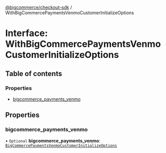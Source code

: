 [@bigcommerce/checkout-sdk](../README.md) / WithBigCommercePaymentsVenmoCustomerInitializeOptions

# Interface: WithBigCommercePaymentsVenmoCustomerInitializeOptions

## Table of contents

### Properties

- [bigcommerce_payments_venmo](WithBigCommercePaymentsVenmoCustomerInitializeOptions.md#bigcommerce_payments_venmo)

## Properties

### bigcommerce\_payments\_venmo

• `Optional` **bigcommerce\_payments\_venmo**: [`BigCommercePaymentsVenmoCustomerInitializeOptions`](BigCommercePaymentsVenmoCustomerInitializeOptions.md)

